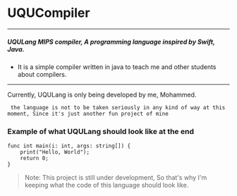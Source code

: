 # UQUCompiler

---
##### UQULang MIPS compiler, A programming language inspired by Swift, Java.

- It is a simple compiler written in java to teach me and other students about compilers.

--- 
Currently, UQULang is only being developed by me, Mohammed.

` the language is not to be taken seriously in any kind of way at this moment, Since it's just another fun project of mine` 


### Example of what UQULang should look like at the end 
```
func int main(i: int, args: string[]) {
    print("Hello, World");
    return 0;
}
```

> Note: This project is still under development, So that's why I'm keeping what the code of this language should look like.
